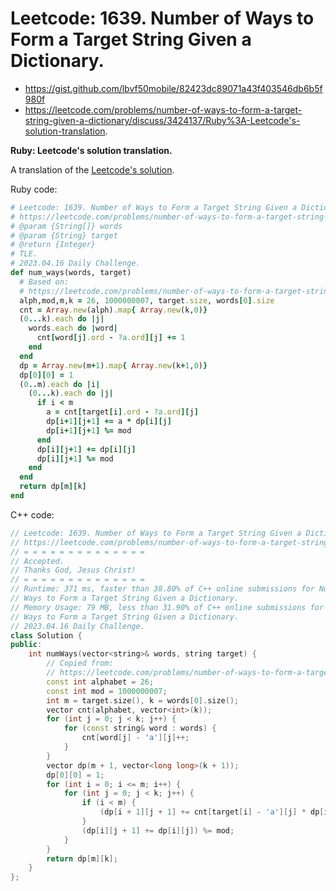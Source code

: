 # Leetcode: 1639. Number of Ways to Form a Target String Given a Dictionary.

- https://gist.github.com/lbvf50mobile/82423dc89071a43f403546db6b5f980f
- https://leetcode.com/problems/number-of-ways-to-form-a-target-string-given-a-dictionary/discuss/3424137/Ruby%3A-Leetcode's-solution-translation.

**Ruby: Leetcode's solution translation.**

A translation of the [Leetcode's solution](https://leetcode.com/problems/number-of-ways-to-form-a-target-string-given-a-dictionary/).

Ruby code:
```Ruby
# Leetcode: 1639. Number of Ways to Form a Target String Given a Dictionary.
# https://leetcode.com/problems/number-of-ways-to-form-a-target-string-given-a-dictionary/
# @param {String[]} words
# @param {String} target
# @return {Integer}
# TLE.
# 2023.04.16 Daily Challenge.
def num_ways(words, target)
  # Based on:
  # https://leetcode.com/problems/number-of-ways-to-form-a-target-string-given-a-dictionary/solution/
  alph,mod,m,k = 26, 1000000007, target.size, words[0].size
  cnt = Array.new(alph).map{ Array.new(k,0)}
  (0...k).each do |j|
    words.each do |word|
      cnt[word[j].ord - ?a.ord][j] += 1
    end
  end
  dp = Array.new(m+1).map{ Array.new(k+1,0)}
  dp[0][0] = 1
  (0..m).each do |i|
    (0...k).each do |j|
      if i < m
        a = cnt[target[i].ord - ?a.ord][j]
        dp[i+1][j+1] += a * dp[i][j] 
        dp[i+1][j+1] %= mod
      end
      dp[i][j+1] += dp[i][j]
      dp[i][j+1] %= mod
    end
  end
  return dp[m][k]
end
```
C++ code:
```Cpp
// Leetcode: 1639. Number of Ways to Form a Target String Given a Dictionary.
// https://leetcode.com/problems/number-of-ways-to-form-a-target-string-given-a-dictionary/
// = = = = = = = = = = = = = =
// Accepted.
// Thanks God, Jesus Christ!
// = = = = = = = = = = = = = =
// Runtime: 371 ms, faster than 38.80% of C++ online submissions for Number of
// Ways to Form a Target String Given a Dictionary.
// Memory Usage: 79 MB, less than 31.90% of C++ online submissions for Number of
// Ways to Form a Target String Given a Dictionary.
// 2023.04.16 Daily Challenge.
class Solution {
public:
    int numWays(vector<string>& words, string target) {
        // Copied from:
        // https://leetcode.com/problems/number-of-ways-to-form-a-target-string-given-a-dictionary/solution/
        const int alphabet = 26;
        const int mod = 1000000007;
        int m = target.size(), k = words[0].size();
        vector cnt(alphabet, vector<int>(k));
        for (int j = 0; j < k; j++) {
            for (const string& word : words) {
                cnt[word[j] - 'a'][j]++;
            }
        }
        vector dp(m + 1, vector<long long>(k + 1));
        dp[0][0] = 1;
        for (int i = 0; i <= m; i++) {
            for (int j = 0; j < k; j++) {
                if (i < m) {
                    (dp[i + 1][j + 1] += cnt[target[i] - 'a'][j] * dp[i][j]) %= mod;
                }
                (dp[i][j + 1] += dp[i][j]) %= mod;
            }
        }
        return dp[m][k];
    }
};
```
